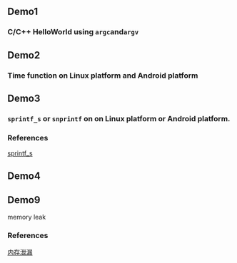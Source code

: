 ## Demo1
### C/C++ HelloWorld using ```argc```and```argv```
## Demo2 
### Time function on Linux platform and Android platform

## Demo3
### ```sprintf_s``` or ```snprintf``` on  on Linux platform or Android platform. 
### References
[sprintf_s](https://baike.baidu.com/item/sprintf_s)
## Demo4

## Demo9
memory leak
### References
[内存泄漏](https://zh.wikipedia.org/wiki/%E5%86%85%E5%AD%98%E6%B3%84%E6%BC%8F)

### 
